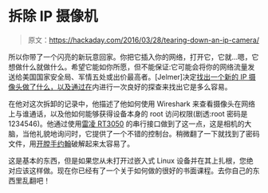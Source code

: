 # 拆除 IP 摄像机

> 原文：<https://hackaday.com/2016/03/28/tearing-down-an-ip-camera/>

所以你带了一个闪亮的新玩意回家。你把它插入你的网络，打开它，它就…嗯，它想做什么就做什么。希望它能如你所愿，但不能保证:它可能会将你的网络流量发送给美国国家安全局、军情五处或出价最高者。[Jelmer]决定[找出一个新的 IP 摄像头做了什么，以及通过在](http://jelmertiete.com/2016/03/14/IoT-IP-camera-teardown-and-getting-root-password/)内进行一次良好的探查来找出它是多么容易。

在他对这次拆卸的记录中，他描述了他如何使用 Wireshark 来查看摄像头在网络上与谁通话，以及他如何能够获得设备本身的 root 访问权限(剧透:root 密码是 1234546)。他通过使用[雷凌 RT3050](https://wikidevi.com/wiki/Ralink_RT5350) 的串行接口做到了这一点，这是相机的大脑，当他礼貌地询问时，它提供了一个不错的控制台。稍微翻了一下就找到了密码文件，用[开膛手约翰](http://www.openwall.com/john/)破解起来太容易了。

这是基本的东西，但是如果您从未打开过嵌入式 Linux 设备并在其上扎根，您绝对应该这样做。现在你已经有了一个关于如何做的很好的书面课程。去你自己的东西里乱翻吧！